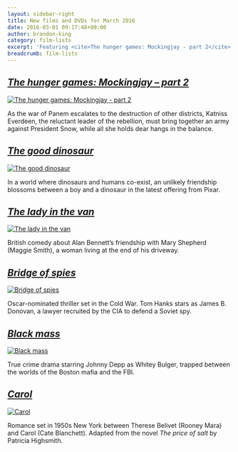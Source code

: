 ```yaml
---
layout: sidebar-right
title: New films and DVDs for March 2016
date: 2016-03-01 09:17:48+00:00
author: brandon-king
category: film-lists
excerpt: 'Featuring <cite>The hunger games: Mockingjay - part 2</cite> and <cite>The lady in the van</cite>.'
breadcrumb: film-lists
---
```

## [<cite>The hunger games: Mockingjay &#8211; part 2</cite>](https://suffolk.spydus.co.uk/cgi-bin/spydus.exe/ENQ/OPAC/BIBENQ/5997805?QRY=CTIBIB%3C%20IRN(58713723)&QRYTEXT=The%20hunger%20games%3A%20Mockingjay%20-%20part%202%20%5Bvideorecording%5D)

[![The hunger games: Mockingjay - part 2](http://suffolklibraries.co.uk/wp-content/uploads/2016/02/the-hunger-games-mockingjay-part-2.jpg)](https://suffolk.spydus.co.uk/cgi-bin/spydus.exe/ENQ/OPAC/BIBENQ/5997805?QRY=CTIBIB%3C%20IRN(58713723)&QRYTEXT=The%20hunger%20games%3A%20Mockingjay%20-%20part%202%20%5Bvideorecording%5D)

As the war of Panem escalates to the destruction of other districts, Katniss Everdeen, the reluctant leader of the rebellion, must bring together an army against President Snow, while all she holds dear hangs in the balance.

## [<cite>The good dinosaur</cite>](https://suffolk.spydus.co.uk/cgi-bin/spydus.exe/ENQ/OPAC/BIBENQ/5999164?QRY=CTIBIB%3C%20IRN(26250583)&QRYTEXT=The%20good%20dinosaur%20%5Bvideorecording%5D)

[![The good dinosaur](http://suffolklibraries.co.uk/wp-content/uploads/2016/02/the-good-dinosaur.jpg)](https://suffolk.spydus.co.uk/cgi-bin/spydus.exe/ENQ/OPAC/BIBENQ/5999164?QRY=CTIBIB%3C%20IRN(26250583)&QRYTEXT=The%20good%20dinosaur%20%5Bvideorecording%5D)

In a world where dinosaurs and humans co-exist, an unlikely friendship blossoms between a boy and a dinosaur in the latest offering from Pixar.

## [<cite>The lady in the van</cite>](https://suffolk.spydus.co.uk/cgi-bin/spydus.exe/ENQ/OPAC/BIBENQ/6018882?QRY=CTIBIB%3C%20IRN(5620236)&QRYTEXT=The%20lady%20in%20the%20van%20%5Bvideorecording%5D)

[![The lady in the van](http://suffolklibraries.co.uk/wp-content/uploads/2016/02/the-lady-in-the-van.jpg)](https://suffolk.spydus.co.uk/cgi-bin/spydus.exe/ENQ/OPAC/BIBENQ/6018882?QRY=CTIBIB%3C%20IRN(5620236)&QRYTEXT=The%20lady%20in%20the%20van%20%5Bvideorecording%5D)

British comedy about Alan Bennett&#8217;s friendship with Mary Shepherd (Maggie Smith), a woman living at the end of his driveway.

## [<cite>Bridge of spies</cite>](https://suffolk.spydus.co.uk/cgi-bin/spydus.exe/ENQ/OPAC/BIBENQ/6020114?QRY=CTIBIB%3C%20IRN(58865244)&QRYTEXT=Bridge%20of%20spies%20%5Bvideorecording%5D)

[![Bridge of spies](http://suffolklibraries.co.uk/wp-content/uploads/2016/02/bridge-of-spies.jpg)](https://suffolk.spydus.co.uk/cgi-bin/spydus.exe/ENQ/OPAC/BIBENQ/6020114?QRY=CTIBIB%3C%20IRN(58865244)&QRYTEXT=Bridge%20of%20spies%20%5Bvideorecording%5D)

Oscar-nominated thriller set in the Cold War. Tom Hanks stars as James B. Donovan, a lawyer recruited by the CIA to defend a Soviet spy.

## [<cite>Black mass</cite>](https://suffolk.spydus.co.uk/cgi-bin/spydus.exe/ENQ/OPAC/BIBENQ/6022221?QRY=CTIBIB%3C%20IRN(48510623)&QRYTEXT=Black%20mass%20%5Bvideorecording%5D)

[![Black mass](http://suffolklibraries.co.uk/wp-content/uploads/2016/02/black-mass.jpg)](https://suffolk.spydus.co.uk/cgi-bin/spydus.exe/ENQ/OPAC/BIBENQ/6022221?QRY=CTIBIB%3C%20IRN(48510623)&QRYTEXT=Black%20mass%20%5Bvideorecording%5D)

True crime drama starring Johnny Depp as Whitey Bulger, trapped between the worlds of the Boston mafia and the FBI.

## [<cite>Carol</cite>](https://suffolk.spydus.co.uk/cgi-bin/spydus.exe/ENQ/OPAC/BIBENQ/6024449?QRY=CTIBIB%3C%20IRN(5606885)&QRYTEXT=Carol%20%5Bvideorecording%5D)

[![Carol](http://suffolklibraries.co.uk/wp-content/uploads/2016/02/carol.jpg)](https://suffolk.spydus.co.uk/cgi-bin/spydus.exe/ENQ/OPAC/BIBENQ/6024449?QRY=CTIBIB%3C%20IRN(5606885)&QRYTEXT=Carol%20%5Bvideorecording%5D)

Romance set in 1950s New York between Therese Belivet (Rooney Mara) and Carol (Cate Blanchett). Adapted from the novel <cite>The price of salt</cite> by Patricia Highsmith.
